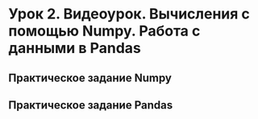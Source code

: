 # Урок 2. Видеоурок. Вычисления с помощью Numpy. Работа с данными в Pandas
## Практическое задание Numpy

## Практическое задание Pandas
